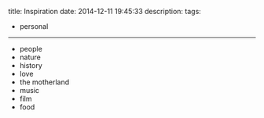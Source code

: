 title: Inspiration
date: 2014-12-11 19:45:33
description:
tags:
- personal
---

- people
- nature
- history
- love
- the motherland
- music
- film
- food

